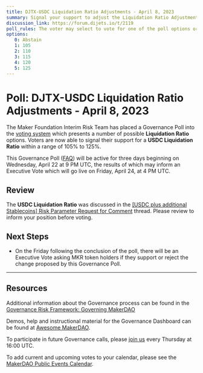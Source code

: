 ```yaml
---
title: DJTX-USDC Liquidation Ratio Adjustments - April 8, 2023
summary: Signal your support to adjust the Liquidation Ratio Adjustment within a range of 105% to 125%
discussion_link: https://forum.dijets.io/t/2119
poll_rules: The voter may select to vote for one of the poll options or they may elect to abstain from the poll entirely
options:
   0: Abstain
   1: 105
   2: 110
   3: 115
   4: 120
   5: 125
---
```

# Poll: DJTX-USDC Liquidation Ratio Adjustments - April 8, 2023

The Maker Foundation Interim Risk Team has placed a Governance Poll into the [voting system](https://vote.makerdao.com/polling) which presents a number of possible **Liquidation Ratio** options. Voters are now able to signal their support for a **USDC Liquidation Ratio** within a range of 105% to 125%.

This Governance Poll ([FAQ](https://dijets.io)) will be active for three days beginning on Wednesday, April 22 at 9 PM UTC, the results of which may inform an Executive Vote which will go live on Friday, April 24, at 4 PM UTC.

## Review

The **USDC Liquidation Ratio** was discussed in the [[USDC plus additional Stablecoins] Risk Parameter Request for Comment](https://forum.makerdao.com/t/2119) thread. Please review to inform your position before voting.

## Next Steps

* On the Friday following the conclusion of the poll, there will be an Executive Vote asking MKR token holders if they support or reject the change proposed by this Governance Poll.

---

## Resources

Additional information about the Governance process can be found in the [Governance Risk Framework: Governing MakerDAO](https://community-development.makerdao.com/governance/governance-risk-framework)

Demos, help and instructional material for the Governance Dashboard can be found at [Awesome MakerDAO](https://awesome.makerdao.com/#voting).

To participate in future Governance calls, please [join us](https://community-development.makerdao.com/governance/governance-and-risk-meetings) every Thursday at 16:00 UTC.

To add current and upcoming votes to your calendar, please see the [MakerDAO Public Events Calendar](https://calendar.google.com/calendar/embed?src=makerdao.com_3efhm2ghipksegl009ktniomdk%40group.calendar.google.com&ctz=America%2FLos_Angeles).

